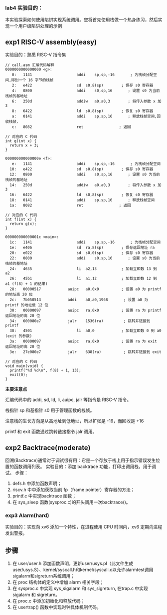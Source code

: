 ### lab4 实验目的：
本实验探索如何使用陷阱实现系统调用。您将首先使用栈做一个热身练习，然后实现一个用户级陷阱处理的示例
## exp1 RISC-V assembly(easy)
实验目的：熟悉 RISC-V 指令集

~~~
// call.asm 汇编代码解释
0000000000000000 <g>:
   0:	1141                	addi	sp,sp,-16       ; 为栈帧分配空间,得到一个 16 字节的栈帧
   2:	e422                	sd	s0,8(sp)        ; 保存 s0 寄存器
   4:	0800                	addi	s0,sp,16       ; 设置 s0 为当前栈帧的基地址
   6:	250d                	addiw	a0,a0,3        ; 将传入参数 x 加 3
   8:	6422                	ld	s0,8(sp)        ; 恢复 s0 寄存器
   a:	0141                	addi	sp,sp,16       ; 释放栈帧空间,回收栈帧，
   c:	8082                	ret                ; 返回

// 对应的 C 代码
int g(int x) {
  return x + 3;
}

000000000000000e <f>:
   e:	1141                	addi	sp,sp,-16       ; 为栈帧分配空间
  10:	e422                	sd	s0,8(sp)        ; 保存 s0 寄存器
  12:	0800                	addi	s0,sp,16       ; 设置 s0 为当前栈帧的基地址
  14:	250d                	addiw	a0,a0,3        ; 将传入参数 x 加 3
  16:	6422                	ld	s0,8(sp)        ; 恢复 s0 寄存器
  18:	0141                	addi	sp,sp,16       ; 释放栈帧空间
  1a:	8082                	ret                ; 返回

// 对应的 C 代码
int f(int x) {
  return g(x);
}

000000000000001c <main>:
  1c:	1141                	addi	sp,sp,-16       ; 为栈帧分配空间
  1e:	e406                	sd	ra,8(sp)        ; 保存返回地址 ra
  20:	e022                	sd	s0,0(sp)        ; 保存 s0 寄存器
  22:	0800                	addi	s0,sp,16       ; 设置 s0 为当前栈帧的基地址
  24:	4635                	li	a2,13           ; 加载立即数 13 到 a2
  26:	45b1                	li	a1,12           ; 加载立即数 12 到 a1 (f(8) + 1 的结果)
  28:	00000517          	auipc	a0,0x0          ; 设置 a0 为 printf 的地址高 20 位
  2c:	7b050513          	addi	a0,a0,1968       ; 设置 a0 为 printf 的地址低 12 位
  30:	00000097          	auipc	ra,0x0          ; 设置 ra 为 printf 返回地址的高 20 位
  34:	600080e7          	jalr	1536(ra)         ; 跳转并链接到 printf
  38:	4501                	li	a0,0            ; 加载立即数 0 到 a0 (exit 的参数)
  3a:	00000097          	auipc	ra,0x0          ; 设置 ra 为 exit 返回地址的高 20 位
  3e:	27e080e7          	jalr	638(ra)          ; 跳转并链接到 exit

// 对应的 C 代码
void main(void) {
  printf("%d %d\n", f(8) + 1, 13);
  exit(0);
}
~~~

**主要注意点**
>
汇编代码中的 addi, sd, ld, li, auipc, jalr 等指令是 RISC-V 指令。

栈指针 sp 和基指针 s0 用于管理函数的栈帧。

注意栈的生长方向是从高地址到低地址，所以扩张是 -16，而回收是 +16

printf 和 exit 函数通过跳转链接指令 jalr 调用。
>

## exp2 Backtrace(moderate)
回溯(Backtrace)通常对于调试很有用：它是一个存放于栈上用于指示错误发生位置的函数调用列表。
实验目的：添加 backtrace 功能，打印出调用栈，用于调试。
步骤：
>
1. defs.h 中添加函数声明；
2. riscv.h 中中添加获取当前 fp（frame pointer）寄存器的方法；
3. printf.c 中实现backtrace 函数；
4. 在 sys_sleep 函数(sysproc.c)的开头调用一次backtrace()。
>

### exp3 Alarm(hard)
实验目的：实现向 xv6 添加一个特性，在进程使用 CPU 时间内，xv6 定期向进程发出警报。
## 步骤
>
1. 在 user/user.h 添加函数声明，更新user/usys.pl（此文件生成user/usys.S）、kernel/syscall.h和kernel/syscall.c以允许alarmtest调用sigalarm和sigreturn系统调用；
2. 在 proc 结构体的定义中增加 alarm 相关字段；
3. 在 sysproc.c 中实现 sys_sigalarm 和 sys_sigreturn, 在trap.c 中实现 sigalarm 和 sigreturn。
4. 在 proc.c 中添加初始化和释放代码；
5. 在 usertrap() 函数中实现时钟具体机制代码。